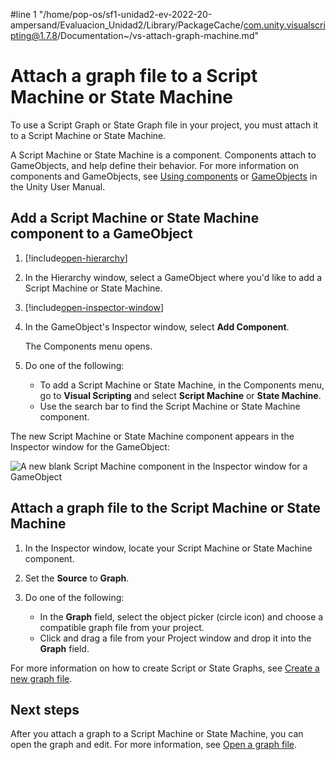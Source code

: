 #line 1 "/home/pop-os/sf1-unidad2-ev-2022-20-ampersand/Evaluacion_Unidad2/Library/PackageCache/com.unity.visualscripting@1.7.8/Documentation~/vs-attach-graph-machine.md"
# Attach a graph file to a Script Machine or State Machine

To use a Script Graph or State Graph file in your project, you must attach it to a Script Machine or State Machine. 

A Script Machine or State Machine is a component. Components attach to GameObjects, and help define their behavior. For more information on components and GameObjects, see [Using components](https://docs.unity3d.com/2021.1/Documentation/Manual/UsingComponents.html) or [GameObjects](https://docs.unity3d.com/2021.1/Documentation/Manual/GameObjects.html) in the Unity User Manual.

## Add a Script Machine or State Machine component to a GameObject

1. [!include[open-hierarchy](./snippets/vs-open-hierarchy-window.md)]

1. In the Hierarchy window, select a GameObject where you'd like to add a Script Machine or State Machine. 

2. [!include[open-inspector-window](./snippets/vs-open-inspector-window.md)]  

3. In the GameObject's Inspector window, select **Add Component**. 
    
    The Components menu opens.

4. Do one of the following: 
    - To add a Script Machine or State Machine, in the Components menu, go to **Visual Scripting** and select **Script Machine** or **State Machine**. 
    - Use the search bar to find the Script Machine or State Machine component. 

The new Script Machine or State Machine component appears in the Inspector window for the GameObject:

![A new blank Script Machine component in the Inspector window for a GameObject](images\vs-script-machine-blank.png)

## Attach a graph file to the Script Machine or State Machine 

1. In the Inspector window, locate your Script Machine or State Machine component. 

1. Set the **Source** to **Graph**. 

2. Do one of the following: 
    - In the **Graph** field, select the object picker (circle icon) and choose a compatible graph file from your project. 
    - Click and drag a file from your Project window and drop it into the **Graph** field.

For more information on how to create Script or State Graphs, see [Create a new graph file](vs-create-graph.md).

## Next steps 

After you attach a graph to a Script Machine or State Machine, you can open the graph and edit. For more information, see [Open a graph file](vs-open-graph-edit.md).
